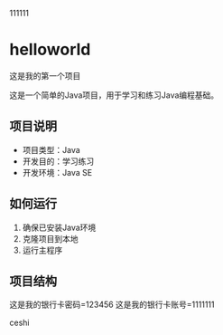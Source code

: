 111111

# helloworld

这是我的第一个项目

这是一个简单的Java项目，用于学习和练习Java编程基础。

## 项目说明
- 项目类型：Java
- 开发目的：学习练习
- 开发环境：Java SE

## 如何运行
1. 确保已安装Java环境
2. 克隆项目到本地
3. 运行主程序

## 项目结构

这是我的银行卡密码=123456
这是我的银行卡账号=1111111

ceshi

